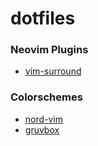 # dotfiles

### Neovim Plugins
- [vim-surround](https://github.com/tpope/vim-surround)



### Colorschemes
- [nord-vim](https://github.com/arcticicestudio/nord-vim)
- [gruvbox](https://github.com/morhetz/gruvbox)
